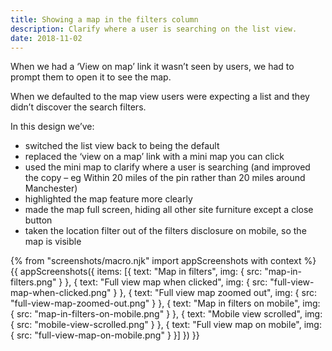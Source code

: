 ```yaml
---
title: Showing a map in the filters column
description: Clarify where a user is searching on the list view.
date: 2018-11-02
---
```


When we had a ‘View on map’ link it wasn’t seen by users, we had to prompt them to open it to see the map.

When we defaulted to the map view users were expecting a list and they didn’t discover the search filters.

In this design we’ve:

* switched the list view back to being the default
* replaced the ‘view on a map’ link with a mini map you can click
* used the mini map to clarify where a user is searching (and improved the copy – eg Within 20 miles of the pin rather than 20 miles around Manchester)
* highlighted the map feature more clearly
* made the map full screen, hiding all other site furniture except a close button
* taken the location filter out of the filters disclosure on mobile, so the map is visible

{% from "screenshots/macro.njk" import appScreenshots with context %}
{{ appScreenshots({
  items: [{
    text: "Map in filters",
    img: { src: "map-in-filters.png" }
  }, {
    text: "Full view map when clicked",
    img: { src: "full-view-map-when-clicked.png" }
  }, {
    text: "Full view map zoomed out",
    img: { src: "full-view-map-zoomed-out.png" }
  }, {
    text: "Map in filters on mobile",
    img: { src: "map-in-filters-on-mobile.png" }
  }, {
    text: "Mobile view scrolled",
    img: { src: "mobile-view-scrolled.png" }
  }, {
    text: "Full view map on mobile",
    img: { src: "full-view-map-on-mobile.png" }
  }]
}) }}
